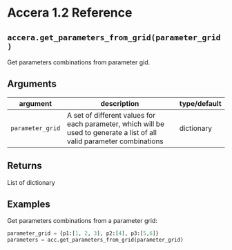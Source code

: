 [//]: # (Project: Accera)
[//]: # (Version: 1.2)

# Accera 1.2 Reference

## `accera.get_parameters_from_grid(parameter_grid)`
Get parameters combinations from parameter gid.

## Arguments

argument | description | type/default
--- | --- | ---
`parameter_grid` | A set of different values for each parameter, which will be used to generate a list of all valid parameter combinations | dictionary

## Returns
List of dictionary

## Examples

Get parameters combinations from a parameter grid:

```python
parameter_grid = {p1:[1, 2, 3], p2:[4], p3:[5,6]}
parameters = acc.get_parameters_from_grid(parameter_grid)
```

<div style="page-break-after: always;"></div>

